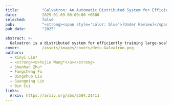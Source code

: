 ```yaml
---
title:          "Galvatron: An Automatic Distributed System for Efficient Foundation Model Training"
date:           2025-01-09 00:00:00 +0800
selected:       false
pub:            "<strong><span style='color: blue'>[Under Review]</span></strong>"
pub_date:       "2025"

abstract: >-
  Galvatron is a distributed system for efficiently training large-scale Foundation Models. It overcomes the complexities of selecting optimal parallelism strategies by automatically identifying the most efficient hybrid strategy, incorporating data, tensor, pipeline, sharded data, and sequence parallelism, along with recomputation. This open-source system offers user-friendly interfaces and comprehensive documentation, making complex distributed training accessible and efficient. Benchmarking on various clusters demonstrates Galvatron's superior throughput compared to existing frameworks.
cover:          /assets/images/covers/Hetu-Galvatron.png
authors:
  - Xinyi Liu*
  - <strong><u>Yujie Wang*</u></strong>
  - Shenhan Zhu*
  - Fangcheng Fu
  - Qingshuo Liu
  - Guangming Lin
  - Bin Cui
links:
  Arxiv: https://arxiv.org/abs/2504.21411
---
```


